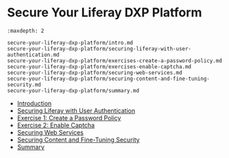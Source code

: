 # Secure Your Liferay DXP Platform 

```{toctree}
:maxdepth: 2

secure-your-liferay-dxp-platform/intro.md
secure-your-liferay-dxp-platform/securing-liferay-with-user-authentication.md
secure-your-liferay-dxp-platform/exercises-create-a-password-policy.md
secure-your-liferay-dxp-platform/exercises-enable-captcha.md
secure-your-liferay-dxp-platform/securing-web-services.md
secure-your-liferay-dxp-platform/securing-content-and-fine-tuning-security.md
secure-your-liferay-dxp-platform/summary.md
```

* [Introduction](./secure-your-liferay-dxp-platform/intro.md) 
* [Securing Liferay with User Authentication](./secure-your-liferay-dxp-platform/securing-liferay-with-user-authentication.md) 
* [Exercise 1: Create a Password Policy](./secure-your-liferay-dxp-platform/exercises-create-a-password-policy.md) 
* [Exercise 2: Enable Captcha](./secure-your-liferay-dxp-platform/exercises-enable-captcha.md) 
* [Securing Web Services](./secure-your-liferay-dxp-platform/securing-web-services.md) 
* [Securing Content and Fine-Tuning Security](./secure-your-liferay-dxp-platform/securing-content-and-fine-tuning-security.md) 
* [Summary](./secure-your-liferay-dxp-platform/summary.md) 
